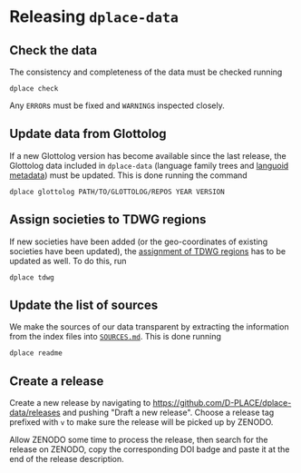 
# Releasing `dplace-data`

## Check the data

The consistency and completeness of the data must be checked running
```
dplace check
```
Any `ERROR`s must be fixed and `WARNING`s inspected closely.


## Update data from Glottolog

If a new Glottolog version has become available since the last release, the Glottolog
data included in `dplace-data` (language family trees and [languoid metadata](csv/glottolog.csv)) must be updated. This is done running the command
```
dplace glottolog PATH/TO/GLOTTOLOG/REPOS YEAR VERSION
```


## Assign societies to TDWG regions

If new societies have been added (or the geo-coordinates of existing societies have
been updated), the [assignment of TDWG regions](geo/societies_tdwg.json) has to be
updated as well. To do this, run
```
dplace tdwg
```

## Update the list of sources

We make the sources of our data transparent by extracting the information from the
index files into [`SOURCES.md`](SOURCES.md). This is done running
```
dplace readme
```


## Create a release

Create a new release by navigating to https://github.com/D-PLACE/dplace-data/releases
and pushing "Draft a new release". Choose a release tag prefixed with `v` to make 
sure the release will be picked up by ZENODO.

Allow ZENODO some time to process the release, then search for the release on
ZENODO, copy the corresponding DOI badge and paste it at the end of the release
description.
